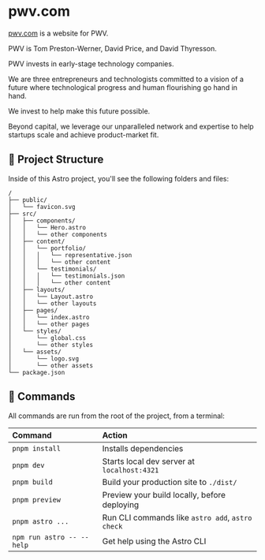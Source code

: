 # pwv.com

[pwv.com](https://pwv.com) is a website for PWV.

PWV is Tom Preston-Werner, David Price, and David Thyresson.

PWV invests in early-stage technology companies.

We are three entrepreneurs and technologists committed to a vision of a
future where technological progress and human flourishing go hand in hand.

We invest to help make this future possible.

Beyond capital, we leverage our unparalleled network and expertise to help
startups scale and achieve product-market fit.

## 🚀 Project Structure

Inside of this Astro project, you'll see the following folders and files:

```text
/
├── public/
│   └── favicon.svg
├── src/
│   ├── components/
│   │   └── Hero.astro
│   │   └── other components
│   ├── content/
│   │   └── portfolio/
│   │   │   └── representative.json
│   │   │   └── other content
│   │   └── testimonials/
│   │   │   └── testimonials.json
│   │   │   └── other content
│   ├── layouts/
│   │   └── Layout.astro
│   │   └── other layouts
│   ├── pages/
│   │   └── index.astro
│   │   └── other pages
│   └── styles/
│       └── global.css
│       └── other styles
│   └── assets/
│       └── logo.svg
│       └── other assets
└── package.json
```

## 🧞 Commands

All commands are run from the root of the project, from a terminal:

| Command                   | Action                                           |
| :------------------------ | :----------------------------------------------- |
| `pnpm install`             | Installs dependencies                            |
| `pnpm dev`                 | Starts local dev server at `localhost:4321`      |
| `pnpm build`               | Build your production site to `./dist/`          |
| `pnpm preview`             | Preview your build locally, before deploying     |
| `pnpm astro ...`           | Run CLI commands like `astro add`, `astro check` |
| `npm run astro -- --help` | Get help using the Astro CLI                     |

